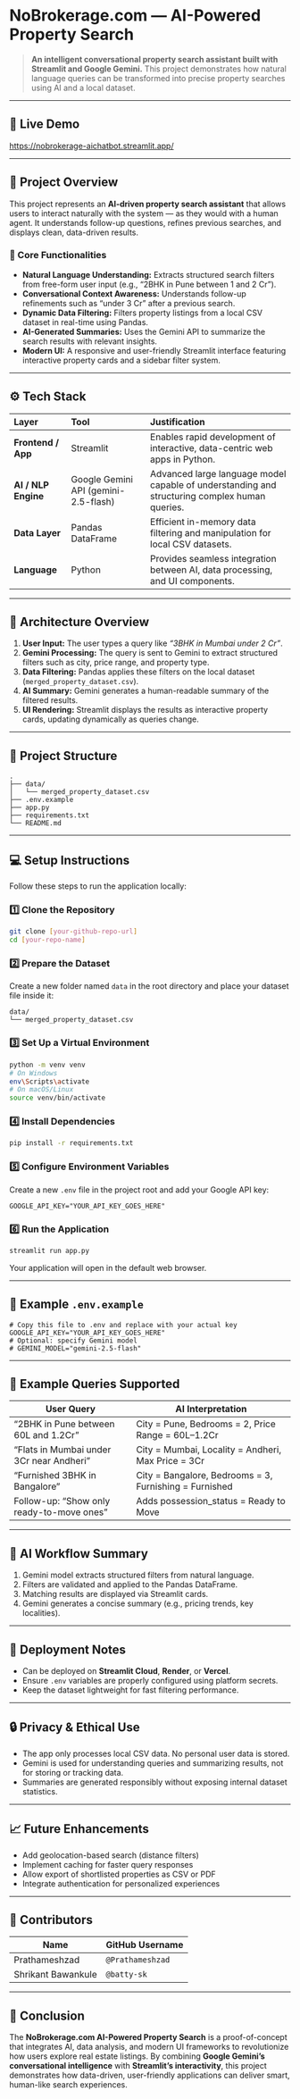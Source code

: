 #  NoBrokerage.com — AI-Powered Property Search

> **An intelligent conversational property search assistant built with Streamlit and Google Gemini.** This project demonstrates how natural language queries can be transformed into precise property searches using AI and a local dataset.

---

## 🚀 Live Demo

https://nobrokerage-aichatbot.streamlit.app/

---

## 📘 Project Overview

This project represents an **AI-driven property search assistant** that allows users to interact naturally with the system — as they would with a human agent. It understands follow-up questions, refines previous searches, and displays clean, data-driven results.

### 🔑 Core Functionalities

* **Natural Language Understanding:** Extracts structured search filters from free-form user input (e.g., “2BHK in Pune between 1 and 2 Cr”).
* **Conversational Context Awareness:** Understands follow-up refinements such as “under 3 Cr” after a previous search.
* **Dynamic Data Filtering:** Filters property listings from a local CSV dataset in real-time using Pandas.
* **AI-Generated Summaries:** Uses the Gemini API to summarize the search results with relevant insights.
* **Modern UI:** A responsive and user-friendly Streamlit interface featuring interactive property cards and a sidebar filter system.

---

## ⚙️ Tech Stack

| Layer               | Tool                                 | Justification                                                                                 |
| :------------------ | :----------------------------------- | :-------------------------------------------------------------------------------------------- |
| **Frontend / App**  | Streamlit                            | Enables rapid development of interactive, data-centric web apps in Python.                    |
| **AI / NLP Engine** | Google Gemini API (gemini-2.5-flash) | Advanced large language model capable of understanding and structuring complex human queries. |
| **Data Layer**      | Pandas DataFrame                     | Efficient in-memory data filtering and manipulation for local CSV datasets.                   |
| **Language**        | Python                               | Provides seamless integration between AI, data processing, and UI components.                 |

---

## 🧠 Architecture Overview

1. **User Input:** The user types a query like *“3BHK in Mumbai under 2 Cr”*.
2. **Gemini Processing:** The query is sent to Gemini to extract structured filters such as city, price range, and property type.
3. **Data Filtering:** Pandas applies these filters on the local dataset (`merged_property_dataset.csv`).
4. **AI Summary:** Gemini generates a human-readable summary of the filtered results.
5. **UI Rendering:** Streamlit displays the results as interactive property cards, updating dynamically as queries change.

---

## 📂 Project Structure

```
.
├── data/
│   └── merged_property_dataset.csv
├── .env.example
├── app.py
├── requirements.txt
└── README.md
```

---

## 💻 Setup Instructions

Follow these steps to run the application locally:

### 1️⃣ Clone the Repository

```bash
git clone [your-github-repo-url]
cd [your-repo-name]
```

### 2️⃣ Prepare the Dataset

Create a new folder named `data` in the root directory and place your dataset file inside it:

```
data/
└── merged_property_dataset.csv
```

### 3️⃣ Set Up a Virtual Environment

```bash
python -m venv venv
# On Windows
env\Scripts\activate
# On macOS/Linux
source venv/bin/activate
```

### 4️⃣ Install Dependencies

```bash
pip install -r requirements.txt
```

### 5️⃣ Configure Environment Variables

Create a new `.env` file in the project root and add your Google API key:

```env
GOOGLE_API_KEY="YOUR_API_KEY_GOES_HERE"
```

### 6️⃣ Run the Application

```bash
streamlit run app.py
```

Your application will open in the default web browser.

---

## 🧾 Example `.env.example`

```env
# Copy this file to .env and replace with your actual key
GOOGLE_API_KEY="YOUR_API_KEY_GOES_HERE"
# Optional: specify Gemini model
# GEMINI_MODEL="gemini-2.5-flash"
```

---

## 🧩 Example Queries Supported

| User Query                                | AI Interpretation                                      |
| ----------------------------------------- | ------------------------------------------------------ |
| “2BHK in Pune between 60L and 1.2Cr”      | City = Pune, Bedrooms = 2, Price Range = 60L–1.2Cr     |
| “Flats in Mumbai under 3Cr near Andheri”  | City = Mumbai, Locality = Andheri, Max Price = 3Cr     |
| “Furnished 3BHK in Bangalore”             | City = Bangalore, Bedrooms = 3, Furnishing = Furnished |
| Follow-up: “Show only ready-to-move ones” | Adds possession_status = Ready to Move                 |

---

## 🧠 AI Workflow Summary

1. Gemini model extracts structured filters from natural language.
2. Filters are validated and applied to the Pandas DataFrame.
3. Matching results are displayed via Streamlit cards.
4. Gemini generates a concise summary (e.g., pricing trends, key localities).

---

## 🧭 Deployment Notes

* Can be deployed on **Streamlit Cloud**, **Render**, or **Vercel**.
* Ensure `.env` variables are properly configured using platform secrets.
* Keep the dataset lightweight for fast filtering performance.

---

## 🔒 Privacy & Ethical Use

* The app only processes local CSV data. No personal user data is stored.
* Gemini is used for understanding queries and summarizing results, not for storing or tracking data.
* Summaries are generated responsibly without exposing internal dataset statistics.

---

## 📈 Future Enhancements

* Add geolocation-based search (distance filters)
* Implement caching for faster query responses
* Allow export of shortlisted properties as CSV or PDF
* Integrate authentication for personalized experiences

---

## 🤝 Contributors

| Name               | GitHub Username  |
| ------------------ | ---------------- |
| Prathameshzad      | `@Prathameshzad` |
| Shrikant Bawankule | `@batty-sk`      |

---


## 🏁 Conclusion

The **NoBrokerage.com AI-Powered Property Search** is a proof-of-concept that integrates AI, data analysis, and modern UI frameworks to revolutionize how users explore real estate listings. By combining **Google Gemini’s conversational intelligence** with **Streamlit’s interactivity**, this project demonstrates how data-driven, user-friendly applications can deliver smart, human-like search experiences.


